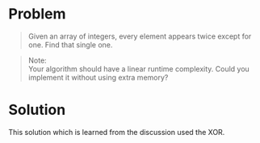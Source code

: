 # Problem  
> Given an array of integers, every element appears twice except for one. Find that single one.  

> Note:  
> Your algorithm should have a linear runtime complexity. Could you implement it without using extra memory?  

# Solution  

This solution which is learned from the discussion used the XOR. 